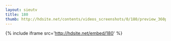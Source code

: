 ```yaml
---
layout: sieutv
title: 180
thumb: http://hdsite.net/contents/videos_screenshots/0/180/preview_360p.mp4.jpg
---
```

{% include iframe src='http://hdsite.net/embed/180' %}
 
